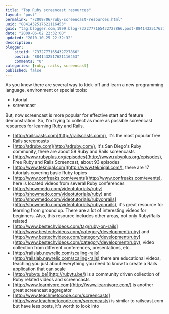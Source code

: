 ```yaml
---
title: "Top Ruby screencast resources"
layout: "post"
permalink: "/2009/06/ruby-screencast-resources.html"
uuid: "8841432517621116453"
guid: "tag:blogger.com,1999:blog-7372777165432727866.post-8841432517621116453"
date: "2009-06-02 22:32:00"
updated: "2010-10-25 22:32:32"
description: 
blogger:
    siteid: "7372777165432727866"
    postid: "8841432517621116453"
    comments: "0"
categories: [ruby, rails, screencast]
published: false
---
```


As you know there are several way to kick-off and learn a new programming language, environment or special tools:

* tutorial
* screencast

But, now screencast is more popular for effective start and feature demonstration. So, I'm trying to collect as more as possible screencast resources for learning Ruby and Rails.

*   [http://railscasts.com](http://railscasts.com/), it's the most popular free Rails screencasts
*   [http://sdruby.com](http://sdruby.com/), it's San Diego's Ruby community, there are about 59 Ruby and Rails screencasts
*   [http://www.rubyplus.org/episodes](http://www.rubyplus.org/episodes), Free Ruby and Rails Screencast, about 93 episodes
*   [http://www.tekniqal.com](http://www.tekniqal.com/), there are 17 tutorials covering basic Ruby topics
*   [http://www.confreaks.com/events](http://www.confreaks.com/events), here is located videos from several Ruby conferences
*   [http://showmedo.com/videotutorials/ruby](http://showmedo.com/videotutorials/ruby) and [http://showmedo.com/videotutorials/rubyonrails](http://showmedo.com/videotutorials/rubyonrails), it's great resource for learning from ground up. There are a lot of interesting videos for beginners. Also, this resource includes other areas, not only Ruby/Rails related
*   [http://www.bestechvideos.com/tag/ruby-on-rails](http://www.bestechvideos.com/category/development/ruby) and [http://www.bestechvideos.com/category/development/ruby](http://www.bestechvideos.com/category/development/ruby), video collection from different conferences, presentations, etc.
*   [http://railslab.newrelic.com/scaling-rails](http://railslab.newrelic.com/scaling-rails) there are educational videos, teaching you just about everything you need to know to create a Rails application that can scale
*   [http://rubytu.be](http://rubytu.be/) is a community driven collection of Ruby related videos and screencasts
*   [http://www.learnivore.com](http://www.learnivore.com/) is another great screencast aggregator
*   [http://www.teachmetocode.com/screencasts](http://www.teachmetocode.com/screencasts) is similar to railscast.com but have less posts, it's worth to look into
